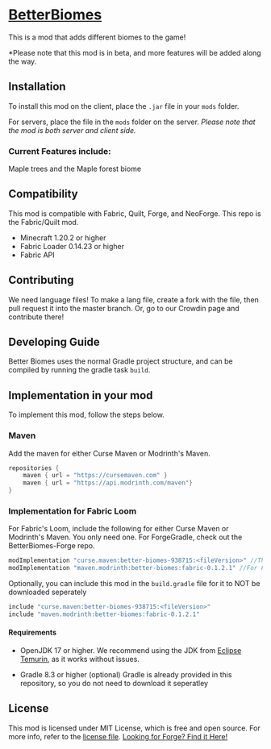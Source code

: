 # [BetterBiomes](https://modrinth.com/mod/better-biomes)

This is a mod that adds different biomes to the game!

*Please note that this mod is in beta, and more features will be added along the way.

## Installation

To install this mod on the client, place the `.jar` file in your `mods` folder.

For servers, place the file in the `mods` folder on the server. *Please note that the mod is both server and client side.*

### Current Features include:
Maple trees and the Maple forest biome

## Compatibility

This mod is compatible with Fabric, Quilt, Forge, and NeoForge. This repo is the Fabric/Quilt mod.
- Minecraft 1.20.2 or higher
- Fabric Loader 0.14.23 or higher
- Fabric API

## Contributing

We need language files! To make a lang file, create a fork with the file, then pull request it into the master branch.
Or, go to our Crowdin page and contribute there!

## Developing Guide
Better Biomes uses the normal Gradle project structure, and can be compiled by running the gradle task `build`.

## Implementation in your mod
To implement this mod, follow the steps below.

### Maven
Add the maven for either Curse Maven or Modrinth's Maven.
```gradle
repositories {
    maven { url = "https://cursemaven.com" }
    maven { url = "https://api.modrinth.com/maven"}
}
```

### Implementation for Fabric Loom
For Fabric's Loom, include the following for either Curse Maven or Modrinth's Maven. You only need one. For ForgeGradle, check out the BetterBiomes-Forge repo.
```gradle
modImplementation "curse.maven:better-biomes-938715:<fileVersion>" //The Version number, ex. for Fabric 0.1.2.1, it is curseforge.com/minecraft/mc-mods/better-biomes/files/4886956, so the file ID is 4886956
modImplementation "maven.modrinth:better-biomes:fabric-0.1.2.1" //For Fabric's 0.1.2.1 version of Better Biomes
```

Optionally, you can include this mod in the `build.gradle` file for it to NOT be downloaded seperately
```gradle
include "curse.maven:better-biomes-938715:<fileVersion>"
include "maven.modrinth:better-biomes:fabric-0.1.2.1"
```

#### Requirements

- OpenJDK 17 or higher.
  We recommend using the JDK from [Eclipse Temurin](https://adoptium.net/temurin/releases/?version=17), as it works without issues.

- Gradle 8.3 or higher (optional)
  Gradle is already provided in this repository, so you do not need to download it seperatley

## License
   This mod is licensed under MIT License, which is free and open source. For more info, refer to the [license file](LICENSE).
   [Looking for Forge? Find it Here!](https://github.com?crypticVerse/BetterBiomes-Forge)
